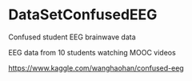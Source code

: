 # DataSetConfusedEEG

Confused student EEG brainwave data

EEG data from 10 students watching MOOC videos

https://www.kaggle.com/wanghaohan/confused-eeg
